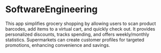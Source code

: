 # SoftwareEngineering
This app simplifies grocery shopping by allowing users to scan product barcodes, add items to a virtual cart, and quickly check out. It provides personalized discounts, tracks spending, and offers weekly/monthly statistics. Supermarkets can create customer profiles for targeted promotions, enhancing convenience and savings.
